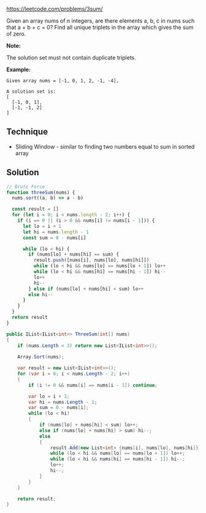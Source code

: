 https://leetcode.com/problems/3sum/

Given an array nums of n integers, are there elements a, b, c in nums such that a + b + c = 0? Find all unique triplets in the array which gives the sum of zero.

**Note:**

The solution set must not contain duplicate triplets.

**Example:**

```
Given array nums = [-1, 0, 1, 2, -1, -4],

A solution set is:
[
  [-1, 0, 1],
  [-1, -1, 2]
]
```

## Technique

- Sliding Window - similar to finding two numbers equal to sum in sorted array 

## Solution 

```javascript
// Brute Force
function threeSum(nums) {
  nums.sort((a, b) => a - b)

  const result = []
  for (let i = 0; i < nums.length - 2; i++) {
    if (i == 0 || (i > 0 && nums[i] != nums[i - 1])) {
      let lo = i + 1
      let hi = nums.length - 1
      const sum = 0 - nums[i]

      while (lo < hi) {
        if (nums[lo] + nums[hi] == sum) {
          result.push([nums[i], nums[lo], nums[hi]])
          while (lo < hi && nums[lo] == nums[lo + 1]) lo++
          while (lo < hi && nums[hi] == nums[hi - 1]) hi--
          lo++
          hi--
        } else if (nums[lo] + nums[hi] < sum) lo++
        else hi--
      }
    }
  }
  return result
}
```

```csharp
public IList<IList<int>> ThreeSum(int[] nums)
{
    if (nums.Length < 3) return new List<IList<int>>();
    
    Array.Sort(nums);

    var result = new List<IList<int>>();
    for (var i = 0; i < nums.Length - 2; i++)
    {
        if (i != 0 && nums[i] == nums[i - 1]) continue;

        var lo = i + 1;
        var hi = nums.Length - 1;
        var sum = 0 - nums[i];
        while (lo < hi)
        {
            if (nums[lo] + nums[hi] < sum) lo++;
            else if (nums[lo] + nums[hi] > sum) hi--;
            else
            {
                result.Add(new List<int> {nums[i], nums[lo], nums[hi]});
                while (lo < hi && nums[lo] == nums[lo + 1]) lo++;
                while (lo < hi && nums[hi] == nums[hi - 1]) hi--;
                lo++;
                hi--;
            }
        }
    }

    return result;
}
```

